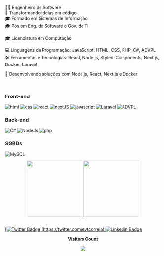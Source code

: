 


👨‍💻 Engenheiro de Software
<br>
🔧 Transformando ideias em código
<br>
🎓 Formado em Sistemas de Informação
<br>
🎓 Pós em Eng. de Software e Gov. de TI
<br>
<br>
🎓 Licenciatura em Computação
<br>

💻 Linguagens de Programação: JavaScript, HTML, CSS, PHP, C#, ADVPL
<br>
🛠️ Ferramentas e Tecnologias: React, Node.js, Styled-Components, Next.js, Docker, Laravel
<br>

🚀 Desenvolvendo soluções com Node.js, React, Next.js e Docker


<br>

### Front-end
![html](https://img.shields.io/badge/HTML5-E34F26?style=for-the-badge&logo=html5&logoColor=white)
![css](https://img.shields.io/badge/CSS3-1572B6?style=for-the-badge&logo=css3&logoColor=white)
![react](https://img.shields.io/badge/React-20232A?style=for-the-badge&logo=react&logoColor=61DAFB)
![nextJS](https://img.shields.io/badge/-next-white?style=for-the-badge&logo=next&logoColor=61DAFB)
![javascript](https://img.shields.io/badge/JavaScript-F7DF1E?style=for-the-badge&logo=javascript&logoColor=black)
![Laravel](https://img.shields.io/badge/-laravel-E34F26?style=for-the-badge&logo=laravel&logoColor=white)
![ADVPL](https://img.shields.io/badge/-ADVPL-1E4C68?style=for-the-badge&logo=advpl&logoColor=white)

### Back-end
![C#](https://img.shields.io/badge/C%23-239120?style=for-the-badge&logo=c-sharp&logoColor=white)
![NodeJs](https://img.shields.io/badge/Node.js-43853D?style=for-the-badge&logo=node.js&logoColor=white)
![php](https://img.shields.io/badge/PHP-777BB4?style=for-the-badge&logo=php&logoColor=white)

### SGBDs
![MySQL](https://img.shields.io/badge/-MySQL-1E4C68?style=for-the-badge&logo=mysql&logoColor=white)







<div align="center">
  <a href="https://github.com/evtcorreia">
  <img height="180em" src="https://github-readme-stats.vercel.app/api?username=evtcorreia&show_icons=true&theme=chartreuse-dark&include_all_commits=true&count_private=true"/>
  <img height="180em" src="https://github-readme-stats.vercel.app/api/top-langs/?username=evtcorreia&layout=compact&langs_count=7&theme=chartreuse-dark"/>
</div>


  
<br>
  
    
[![Twitter Badge](https://img.shields.io/badge/-Twitter-1ca0f1?style=flat-square&labelColor=1ca0f1&logo=twitter&logoColor=white&link=https://twitter.com/felipefialho_)](https://twitter.com/evtcorreia)    
[![Linkedin Badge](https://img.shields.io/badge/-LinkedIn-blue?style=flat-square&logo=Linkedin&logoColor=white&link=https://www.linkedin.com/in/evtcorreia)](https://www.linkedin.com/in/evtcorreia/)    
  
    
<div align="center">
  <p align="centre"><b>Visitors Count</b></p>  
<p align="center"><img align="center" src="https://profile-counter.glitch.me/evtcorreia/count.svg" /></p> 
  </div>

  
  

  


